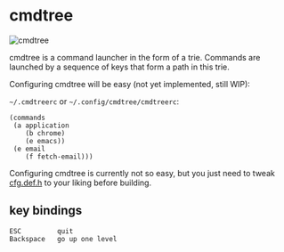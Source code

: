 
cmdtree
=======

![cmdtree](https://jb55.com/s/cmdtree.png)

cmdtree is a command launcher in the form of a trie. Commands are launched by a
sequence of keys that form a path in this trie.

Configuring cmdtree will be easy (not yet implemented, still WIP):

`~/.cmdtreerc` or `~/.config/cmdtree/cmdtreerc`:

    (commands
     (a application
        (b chrome)
        (e emacs))
     (e email
        (f fetch-email)))

Configuring cmdtree is currently not so easy, but you just need to tweak
[cfg.def.h](cfg.def.h) to your liking before building.


key bindings
------------

```
ESC         quit
Backspace   go up one level
```
